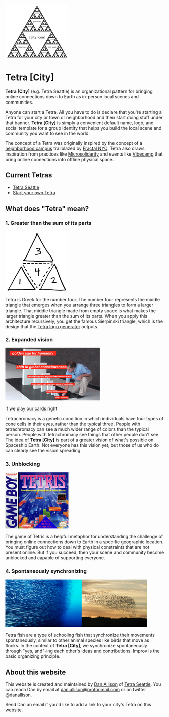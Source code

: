 <img src="/city-logo.png" width="200px">

# Tetra [City]

__Tetra [City]__ (e.g. Tetra Seattle) is an organizational pattern for bringing online connections down to Earth as in-person local scenes and communities.

Anyone can start a Tetra. All you have to do is declare that you're starting a Tetra for your city or town or neighborhood and then start doing stuff under that banner. __Tetra [City]__ is simply a convenient default name, logo, and social template for a group identity that helps you build the local scene and community you want to see in the world.

The concept of a Tetra was originally inspired by the concept of a [neighborhood campus](https://fractalcampus.com/) trailblazed by [Fractal NYC](https://fractalnyc.com/). Tetra also draws inspiration from practices like [Microsolidarity](https://www.microsolidarity.cc/) and events like [Vibecamp](https://vibe.camp/) that bring online connections into offline physical space.

## Current Tetras

* [Tetra Seattle](/seattle)
* [Start your own Tetra](/start-a-tetra)

## What does "Tetra" mean?

### 1. Greater than the sum of its parts

<img src="/four-triangles.png" width="200px">

Tetra is Greek for the number four. The number four represents the middle triangle that emerges when you arrange three triangles to form a larger triangle. That middle triangle made from empty space is what makes the larger triangle greater than the sum of its parts. When you apply this architecture recursively, you get the famous Sierpinski triangle, which is the design that the [Tetra logo generator](/logo-generator) outputs.

### 2. Expanded vision

<img src="/if-we-play-our-cards-right.jpg" width="300px">

[if we play our cards right](https://x.com/visakanv/status/1255767736279392256)

Tetrachromacy is a genetic condition in which individuals have four types of cone cells in their eyes, rather than the typical three. People with tetrachromacy can see a much wider range of colors than the typical person. People with tetrachromacy see things that other people don't see. The idea of __Tetra [City]__ is part of a greater vision of what's possible on Spaceship Earth. Not everyone has this vision yet, but those of us who do can clearly see the vision spreading.

### 3. Unblocking

<img src="/tetris.png" width="200px">

The game of Tetris is a helpful metaphor for understanding the challenge of bringing online connections down to Earth in a specific geographic location. You must figure out how to deal with physical constraints that are not present online. But if you succeed, then your scene and community become unblocked and capable of supporting everyone.

### 4. Spontaneously synchronizing

<img src="/fish-school-and-bird-flock.jpg" height="150px">

Tetra fish are a type of schooling fish that synchronize their movements spontaneously, similar to other animal species like birds that move as flocks. In the context of __Tetra [City]__, we synchronize spontaneously through "yes, and"-ing each other's ideas and contributions. Improv is the basic organizing principle.

## About this website

This website is created and maintained by [Dan Allison](https://danallison.info) of [Tetra Seattle](/seattle). You can reach Dan by email at [dan.allison@protonmail.com](mailto:dan.allison@protonmail.com) or on twitter [@danallison](https://x.com/danallison).

Send Dan an email if you'd like to add a link to your city's Tetra on this website.

